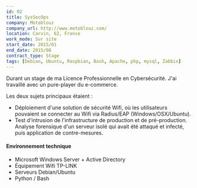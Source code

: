 ```yaml
---
id: 02
title: SysSecOps
company: Motoblouz
company_url: http://www.motoblouz.com/
location: Carvin, 62, France
work_mode: Sur site
start_date: 2015/01
end_date: 2015/08
contract_type: Stage
tags: [Debian, Ubuntu, Raspbian, Bash, Apache, php, mysql, Zabbix]
---
```


Durant un stage de ma Licence Professionnelle en Cybersécurité. J'ai travaillé avec un pure-player du e-commerce.

Les deux sujets principaux étaient :

- Déploiement d'une solution de sécurité Wifi, où les utilisateurs pouvaient se connecter au Wifi via Radius/EAP (Windows/OSX/Ubuntu).
- Test d'intrusion de l'infrastructure de production et de pré-production. Analyse forensique d'un serveur isolé qui avait été attaqué et infecté, puis application de contre-mesures.

#### Environnement technique

- Microsoft Windows Server + Active Directory
- Équipement Wifi TP-LINK
- Serveurs Debian/Ubuntu
- Python / Bash
